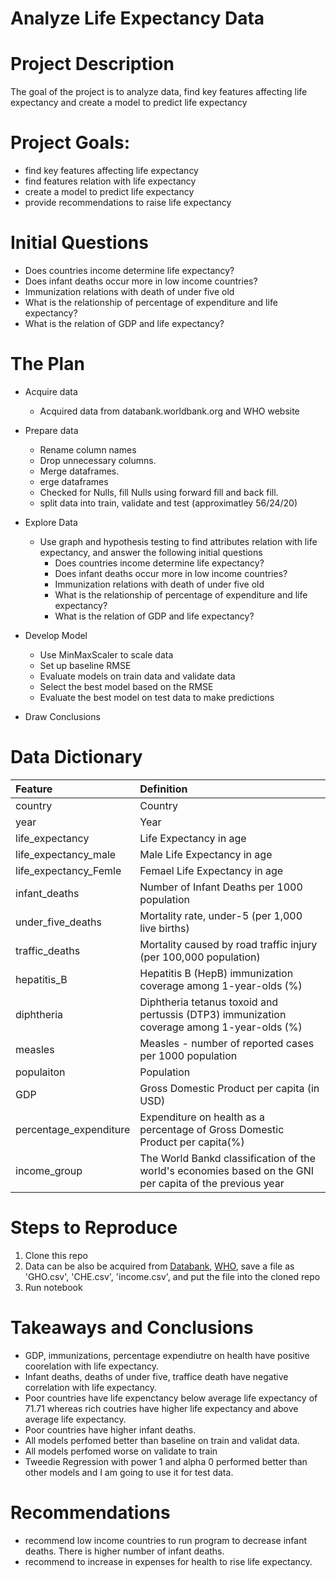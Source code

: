 # Analyze Life Expectancy Data

# Project Description
The goal of the project is to analyze data, find key features affecting life expectancy and create a model to predict life expectancy

# Project Goals:
* find key features affecting life expectancy
* find features relation with life expectancy
* create a model to predict life expectancy
* provide recommendations to raise life expectancy

# Initial Questions
* Does countries income determine life expectancy?
* Does infant deaths occur more in low income countries?
* Immunization relations with death of under five old
* What is the relationship of percentage of expenditure and life expectancy?
* What is the relation of GDP and life expectancy?

# The Plan

* Acquire data
    * Acquired data from  databank.worldbank.org and WHO website

* Prepare data 
    * Rename column names
    * Drop unnecessary columns. 
    * Merge dataframes.
    * erge dataframes
    * Checked for Nulls, fill Nulls using forward fill and back fill.
    * split data into train, validate and test (approximatley 56/24/20)

* Explore Data
    * Use graph and hypothesis testing to find attributes relation with life expectancy, and answer the following initial questions
        * Does countries income determine life expectancy?
        * Does infant deaths occur more in low income countries?
        * Immunization relations with death of under five old
        * What is the relationship of percentage of expenditure and life expectancy?
        * What is the relation of GDP and life expectancy?

* Develop Model
    * Use MinMaxScaler to scale data
    * Set up baseline RMSE
    * Evaluate models on train data and validate data
    * Select the best model based on the RMSE
    * Evaluate the best model on test data to make predictions

* Draw Conclusions

# Data Dictionary
| Feature | Definition |
|:--------|:-----------|
| country | Country|
| year | Year|
| life_expectancy | Life Expectancy in age|
| life_expectancy_male | Male Life Expectancy in age|
| life_expectancy_Femle | Femael Life Expectancy in age|
| infant_deaths | Number of Infant Deaths per 1000 population|
| under_five_deaths | Mortality rate, under-5 (per 1,000 live births)|
| traffic_deaths | Mortality caused by road traffic injury (per 100,000 population)|
| hepatitis_B | Hepatitis B (HepB) immunization coverage among 1-year-olds (%)|
| diphtheria | Diphtheria tetanus toxoid and pertussis (DTP3) immunization coverage among 1-year-olds (%)|
| measles | Measles - number of reported cases per 1000 population|
| populaiton| Population|
| GDP | Gross Domestic Product per capita (in USD)|
| percentage_expenditure | Expenditure on health as a percentage of Gross Domestic Product per capita(%)|
| income_group| The World Bankd classification of the world's economies based on the GNI per capita of the previous year|

# Steps to Reproduce
1. Clone this repo 
2. Data can be also be acquired from [Databank](https://databank.worldbank.org/reports.aspx?source=world-development-indicators#), [WHO](https://www.who.int/data/gho/data/indicators), save a file as 'GHO.csv', 'CHE.csv', 'income.csv', and put the file into the cloned repo 
2. Run notebook

# Takeaways and Conclusions
* GDP, immunizations, percentage expendiutre on health have positive coorelation with life expectancy.
* Infant deaths, deaths of under five, traffice death have negative correlation with life expectancy.
* Poor countries have life expenctancy below average life expectancy of 71.71 whereas rich coutries have higher life expectancy and above average life expectancy.
* Poor countries have higher infant deaths.
* All models perfomed better than baseline on train and validat data.
* All models perfomed worse on validate to train
* Tweedie Regression with power 1 and alpha 0 performed better than other models and I am going to use it for test data.

# Recommendations 
* recommend low income countries to run program to decrease infant deaths. There is higher number of infant deaths.
* recommend to increase in expenses for health to rise life expectancy.



